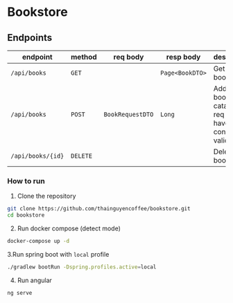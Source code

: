  # Bookstore
 
## Endpoints

| endpoint          | method   | req body         | resp body       | description                                                        |
|-------------------|----------|------------------|-----------------|--------------------------------------------------------------------|
| `/api/books`      | `GET`    |                  | `Page<BookDTO>` | Get all books                                                      |
| `/api/books`      | `POST`   | `BookRequestDTO` | `Long`          | Add a new book to the catalog, req body have to contain valid isbn |
| `/api/books/{id}` | `DELETE` |                  |                 | Delete a book                                                      |


### How to run

1. Clone the repository

```bash
git clone https://github.com/thainguyencoffee/bookstore.git
cd bookstore
```

2. Run docker compose (detect mode)
  
```bash
docker-compose up -d
```

3.Run spring boot with `local` profile
  
```bash
./gradlew bootRun -Dspring.profiles.active=local
```

4. Run angular

```bash
ng serve
```
